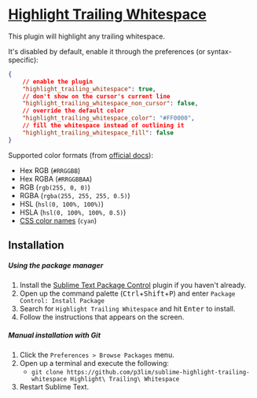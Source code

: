# [Highlight Trailing Whitespace](//packagecontrol.io/packages/Highlight%20Trailing%20Whitespace)

This plugin will highlight any trailing whitespace.

It's disabled by default, enable it through the preferences (or syntax-specific):
```json
{
	// enable the plugin
	"highlight_trailing_whitespace": true,
	// don't show on the cursor's current line
	"highlight_trailing_whitespace_non_cursor": false,
	// override the default color
	"highlight_trailing_whitespace_color": "#FF0000",
	// fill the whitespace instead of outlining it
	"highlight_trailing_whitespace_fill": false
}
```

Supported color formats (from [official docs](https://www.sublimetext.com/docs/3/color_schemes.html#colors)):

- Hex RGB (`#RRGGBB`)
- Hex RGBA (`#RRGGBBAA`)
- RGB (`rgb(255, 0, 0)`)
- RGBA (`rgba(255, 255, 255, 0.5)`)
- HSL (`hsl(0, 100%, 100%)`)
- HSLA (`hsl(0, 100%, 100%, 0.5)`)
- [CSS color names](https://www.sublimetext.com/docs/3/color_schemes.html#css_colors) (`cyan`)

## Installation

##### Using the package manager

1. Install the [Sublime Text Package Control](//packagecontrol.io/installation) plugin if you haven't already.
2. Open up the command palette (<kbd>Ctrl</kbd>+<kbd>Shift</kbd>+<kbd>P</kbd>) and enter `Package Control: Install Package`
3. Search for `Highlight Trailing Whitespace` and hit <kbd>Enter</kbd> to install.
4. Follow the instructions that appears on the screen.

##### Manual installation with Git

1. Click the `Preferences > Browse Packages` menu.
2. Open up a terminal and execute the following:
    - `git clone https://github.com/p3lim/sublime-highlight-trailing-whitespace Highlight\ Trailing\ Whitespace`
3. Restart Sublime Text.
